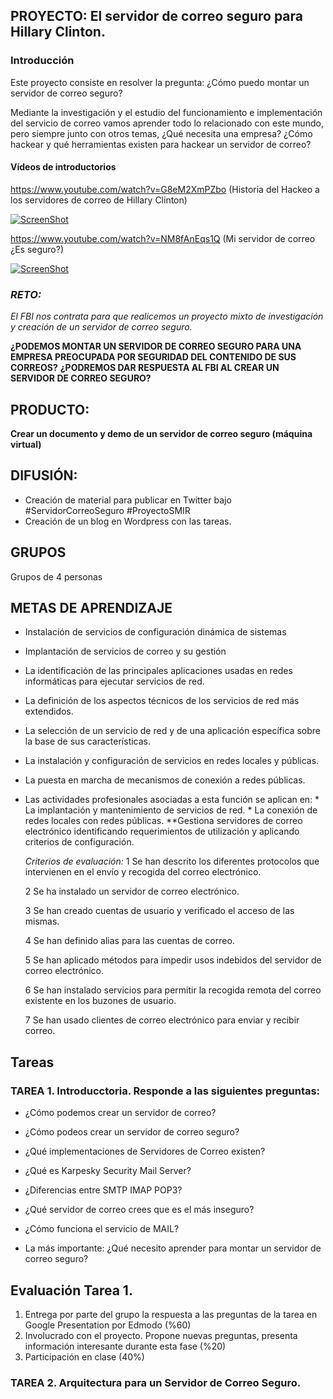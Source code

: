 ## PROYECTO: El servidor de correo seguro para Hillary Clinton.


### Introducción
Este proyecto consiste en resolver la pregunta: ¿Cómo puedo montar un servidor de correo seguro?

Mediante la investigación y el estudio del funcionamiento e implementación del servicio de correo vamos aprender todo lo relacionado con este mundo, pero siempre junto con otros temas,  ¿Qué necesita una empresa? ¿Cómo hackear y qué herramientas existen para hackear un servidor de correo?


#### Vídeos de introductorios

https://www.youtube.com/watch?v=G8eM2XmPZbo (Historia del Hackeo a los servidores de correo de Hillary Clinton)

[![ScreenShot](https://i.ytimg.com/vi/G8eM2XmPZbo/hqdefault.jpg?sqp=-oaymwEZCNACELwBSFXyq4qpAwsIARUAAIhCGAFwAQ==&rs=AOn4CLCq9qB1JBWnj6D8FOIcDZdfyG-dAg)](https://www.youtube.com/watch?v=G8eM2XmPZbo)

https://www.youtube.com/watch?v=NM8fAnEqs1Q (Mi servidor de correo ¿Es seguro?)

[![ScreenShot](https://i.ytimg.com/vi/NM8fAnEqs1Q/hqdefault.jpg?sqp=-oaymwEZCNACELwBSFXyq4qpAwsIARUAAIhCGAFwAQ==&rs=AOn4CLCKcMSmrYNJnnNCObEb58qNLEXOiA)](https://www.youtube.com/watch?v=NM8fAnEqs1Q)

### *RETO:*
*El FBI nos contrata para que realicemos un proyecto mixto de investigación y creación de un servidor de correo seguro.*

**¿PODEMOS MONTAR UN SERVIDOR DE CORREO SEGURO PARA UNA EMPRESA PREOCUPADA POR SEGURIDAD DEL CONTENIDO DE SUS CORREOS?**
**¿PODREMOS DAR RESPUESTA AL FBI AL CREAR UN SERVIDOR DE CORREO SEGURO?**

## PRODUCTO:
 **Crear un documento y demo de un servidor de correo seguro (máquina virtual)**
 
## DIFUSIÓN:
 * Creación de material para publicar en Twitter bajo #ServidorCorreoSeguro #ProyectoSMIR
 * Creación de un blog en Wordpress con las tareas.

## GRUPOS
   Grupos de 4 personas
   
## METAS DE APRENDIZAJE
  * Instalación de servicios de configuración dinámica de sistemas
   * Implantación de servicios de correo y su gestión
   
  * La identificación de las principales aplicaciones usadas en redes informáticas para ejecutar servicios de red.
  * La definición de los aspectos técnicos de los servicios de red más extendidos.
  * La selección de un servicio de red y de una aplicación específica sobre la base de sus características.
  * La instalación y configuración de servicios en redes locales y públicas.
  * La puesta en marcha de mecanismos de conexión a redes públicas.
  * Las actividades profesionales asociadas a esta función se aplican en:
         * La implantación y mantenimiento de servicios de red.
         * La conexión de redes locales con redes públicas.
  **Gestiona servidores de correo electrónico identificando requerimientos de utilización y aplicando criterios
    de configuración. 
    
    *Criterios de evaluación:*
      1 Se han descrito los diferentes protocolos que intervienen en el envío y recogida del correo electrónico.
      
      2 Se ha instalado un servidor de correo electrónico.
      
      3 Se han creado cuentas de usuario y verificado el acceso de las mismas.
      
      4 Se han definido alias para las cuentas de correo.
      
      5 Se han aplicado métodos para impedir usos indebidos del servidor de correo electrónico.
      
      6 Se han instalado servicios para permitir la recogida remota del correo existente en los buzones de usuario.
      
      7 Se han usado clientes de correo electrónico para enviar y recibir correo.
  
## Tareas
### TAREA 1. Introducctoria. Responde a las siguientes preguntas:

  * ¿Cómo podemos crear un servidor de correo?
  * ¿Cómo podeos crear un servidor de correo seguro?
  * ¿Qué implementaciones de Servidores de Correo existen?
  * ¿Qué es Karpesky Security Mail Server?
  * ¿Diferencias entre SMTP IMAP POP3?
  * ¿Qué servidor de correo crees que es el más inseguro?
  * ¿Cómo funciona el servicio de MAIL?
  
  * La más importante: ¿Qué necesito aprender para montar un servidor de correo seguro?
  
## Evaluación Tarea 1. 
  1. Entrega por parte del grupo la respuesta a las preguntas de la tarea en Google Presentation por Edmodo (%60)
  2. Involucrado con el proyecto. Propone nuevas preguntas, presenta información interesante durante esta fase (%20)
  3. Participación en clase (40%)
  
### TAREA 2. Arquitectura para un Servidor de Correo Seguro.
